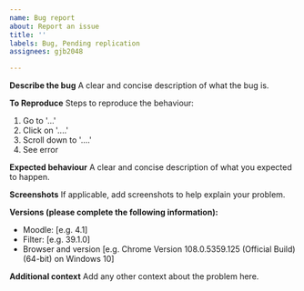 ```yaml
---
name: Bug report
about: Report an issue
title: ''
labels: Bug, Pending replication
assignees: gjb2048

---
```


**Describe the bug**
A clear and concise description of what the bug is.

**To Reproduce**
Steps to reproduce the behaviour:
1. Go to '...'
2. Click on '....'
3. Scroll down to '....'
4. See error

**Expected behaviour**
A clear and concise description of what you expected to happen.

**Screenshots**
If applicable, add screenshots to help explain your problem.

**Versions (please complete the following information):**
 - Moodle: [e.g. 4.1]
 - Filter: [e.g. 39.1.0]
 - Browser and version [e.g. Chrome Version 108.0.5359.125 (Official Build) (64-bit) on Windows 10]

**Additional context**
Add any other context about the problem here.
